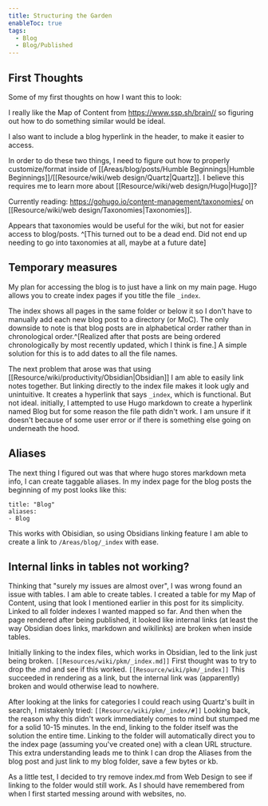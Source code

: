 ```yaml
---
title: Structuring the Garden
enableToc: true
tags:
  - Blog
  - Blog/Published
---
```


## First Thoughts
Some of my first thoughts on how I want this to look:

I really like the Map of Content from https://www.ssp.sh/brain// so figuring out how to do something similar would be ideal. 

I also want to include a blog hyperlink in the header, to make it easier to access. 

In order to do these two things, I need to figure out how to properly customize/format inside of [[Areas/blog/posts/Humble Beginnings|Humble Beginnings]]/[[Resource/wiki/web design/Quartz|Quartz]]. I believe this requires me to learn more about [[Resource/wiki/web design/Hugo|Hugo]]?

Currently reading: https://gohugo.io/content-management/taxonomies/ on [[Resource/wiki/web design/Taxonomies|Taxonomies]]. 

Appears that taxonomies would be useful for the wiki, but not for easier access to blog/posts. ^[This turned out to be a dead end. Did not end up needing to go into taxonomies at all, maybe at a future date]

## Temporary measures
My plan for accessing the blog is to just have a link on my main page. 
Hugo allows you to create index pages if you title the file `_index`. 

The index shows all pages in the same folder or below it so I don't have to manually add each new blog post to a directory (or MoC). The only downside to note is that blog posts are in alphabetical order rather than in chronological order.^[Realized after that posts are being ordered chronologically by most recently updated, which I think is fine.]
A simple solution for this is to add dates to all the file names.

The next problem that arose was that using [[Resource/wiki/productivity/Obsidian|Obsidian]] I am able to easily link notes together. But linking directly to the index file makes it look ugly and unintuitive. It creates a hyperlink that says `_index`, which is functional. But not ideal.
initially, I attempted to use Hugo markdown to create a hyperlink named Blog but for some reason the file path didn't work. I am unsure if it doesn't because of some user error or if there is something else going on underneath the hood. 

## Aliases
The next thing I figured out was that where hugo stores markdown meta info, I can create taggable aliases. 
In my index page for the blog posts the beginning of my post looks like this: 

```
title: "Blog"
aliases:
- Blog
```

This works with Obisidian, so using Obsidians linking feature I am able to create a link to `/Areas/blog/_index` with ease.

## Internal links in tables not working?
Thinking that "surely my issues are almost over", I was wrong found an issue with tables. I am able to create tables.
I created a table for my Map of Content, using that look I mentioned earlier in this post for its simplicity.
Linked to all folder indexes I wanted mapped so far.
And then when the page rendered after being published, it looked like internal links (at least the way Obsidian does links, markdown and wikilinks) are broken when inside tables. 

Initially linking to the index files, which works in Obsidian, led to the link just being broken. 
`[[Resources/wiki/pkm/_index.md]]`
First thought was to try to drop the .md and see if this worked. 
`[[Resource/wiki/pkm/_index]]`
This succeeded in rendering as a link, but the internal link was (apparently) broken and would otherwise lead to nowhere.

After looking at the links for categories I could reach using Quartz's built in search, I mistakenly tried: `[[Resource/wiki/pkm/_index/#]]` 
Looking back, the reason why this didn't work immediately comes to mind but stumped me for a solid 10-15 minutes. 
In the end, linking to the folder itself was the solution the entire time. 
Linking to the folder will automatically direct you to the index page (assuming you've created one) with a clean URL structure. 
This extra understanding leads me to think I can drop the Aliases from the blog post and just link to my blog folder, save a few bytes or kb.

As a little test, I decided to try remove index.md from Web Design to see if linking to the folder would still work. As I should have remembered from when I first started messing around with websites, no.

